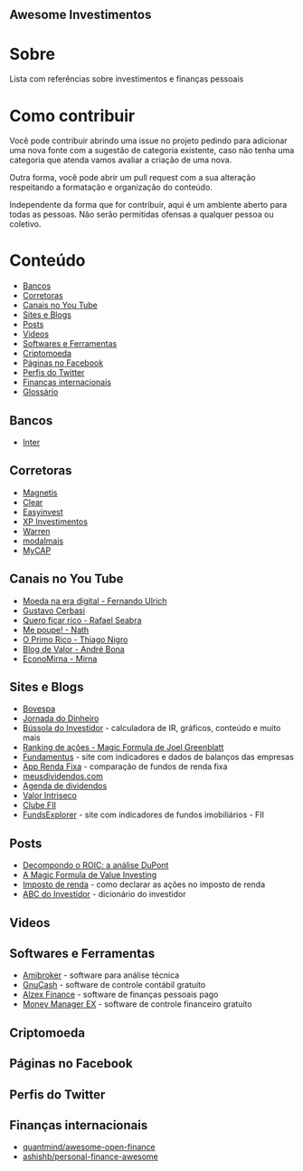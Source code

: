 Awesome Investimentos
----

# Sobre

Lista com referências sobre investimentos e finanças pessoais

# Como contribuir

Você pode contribuir abrindo uma issue no projeto pedindo para adicionar uma nova fonte com a sugestão de categoria existente, caso não tenha uma categoria que atenda vamos avaliar a criação de uma nova.

Outra forma, você pode abrir um pull request com a sua alteração respeitando a formatação e organização do conteúdo.

Independente da forma que for contribuir, aqui é um ambiente aberto para todas as pessoas. Não serão permitidas ofensas a qualquer pessoa ou coletivo.

# Conteúdo
* [Bancos](#bancos)
* [Corretoras](#corretoras)
* [Canais no You Tube](canais-no-youtube)
* [Sites e Blogs](#sites-e-blogs)
* [Posts](#posts)
* [Videos](#videos)
* [Softwares e Ferramentas](#softwares-e-ferramentas)
* [Criptomoeda](#criptomoeda)
* [Páginas no Facebook](#páginas-no-facebook)
* [Perfis do Twitter](#perfis-do-twitter)
* [Finanças internacionais](#finanças-internacionais)
* [Glossário](GLOSSARIO.md)

## Bancos
* [Inter](https://www.bancointer.com.br/)

## Corretoras
* [Magnetis](https://magnetis.com.br/)
* [Clear](https://www.clear.com.br/site)
* [Easyinvest](https://www.easynvest.com.br/)
* [XP Investimentos](https://investimentos.xpi.com.br/#/passo/1)
* [Warren](https://oiwarren.com/)
* [modalmais](https://www.modalmais.com.br/)
* [MyCAP](https://www.mycap.com.br/home)

## Canais no You Tube
* [Moeda na era digital - Fernando Ulrich](https://www.youtube.com/channel/UCLJkh3QjHsLtK0LZFd28oGg)
* [Gustavo Cerbasi](https://www.youtube.com/channel/UC_mSfchV-fgpPy-vuwML8_A)
* [Quero ficar rico - Rafael Seabra](https://www.youtube.com/channel/UCaFy7I27Ht8hs6_kmZ8zWuw)
* [Me poupe! - Nath](https://www.youtube.com/channel/UC8mDF5mWNGE-Kpfcvnn0bUg)
* [O Primo Rico - Thiago Nigro](https://www.youtube.com/channel/UCT4nDeU5pv1XIGySbSK-GgA)
* [Blog de Valor - André Bona](https://www.youtube.com/user/andrelvbona)
* [EconoMirna - Mirna](https://www.youtube.com/channel/UCwLxXLLWEIJFHEeTMlYqHTA)

## Sites e Blogs
* [Bovespa](http://www.b3.com.br/pt_br/)
* [Jornada do Dinheiro](http://jornadadodinheiro.com/)
* [Bússola do Investidor](https://www.bussoladoinvestidor.com.br/) - calculadora de IR, gráficos, conteúdo e muito mais
* [Ranking de ações - Magic Formula de Joel Greenblatt](http://barganhasdabolsa.blogspot.com/p/ranking-de-acoes.html)
* [Fundamentus](http://www.fundamentus.com.br/) - site com indicadores e dados de balanços das empresas
* [App Renda Fixa](https://apprendafixa.com.br/app/indicadores) - comparação de fundos de renda fixa
* [meusdividendos.com](https://www.meusdividendos.com/)
* [Agenda de dividendos](http://www.dividendobr.com/)
* [Valor Intriseco](https://www.valorintrinseco.com/)
* [Clube FII](https://www.clubefii.com.br/)
* [FundsExplorer](https://www.fundsexplorer.com.br/) - site com indicadores de fundos imobiliários - FII

## Posts
* [Decompondo o ROIC: a análise DuPont](https://www.infomoney.com.br/blogs/blog-numeros-falam/post/3396310/decompondo-roic-analise-dupont)
* [A Magic Formula de Value Investing](https://www.infomoney.com.br/blogs/blog-numeros-falam/post/3577460/magic-formula-value-investing)
* [Imposto de renda](https://queroficarrico.com/blog/imposto-de-renda-acoes/) - como declarar as ações no imposto de renda
* [ABC do Investidor](https://www.bussoladoinvestidor.com.br/abc_do_investidor/) - dicionário do investidor

## Videos


## Softwares e Ferramentas
* [Amibroker](https://www.amibroker.com/) - software para análise técnica
* [GnuCash](https://www.gnucash.org/) - software de controle contábil gratuíto
* [Alzex Finance](https://www.alzex.com/pt/index.html) - software de finanças pessoais pago
* [Money Manager EX](https://www.moneymanagerex.org/) - software de controle financeiro gratuíto


## Criptomoeda


## Páginas no Facebook


## Perfis do Twitter


## Finanças internacionais
* [quantmind/awesome-open-finance](https://github.com/quantmind/awesome-open-finance)
* [ashishb/personal-finance-awesome](https://github.com/ashishb/personal-finance-awesome)
